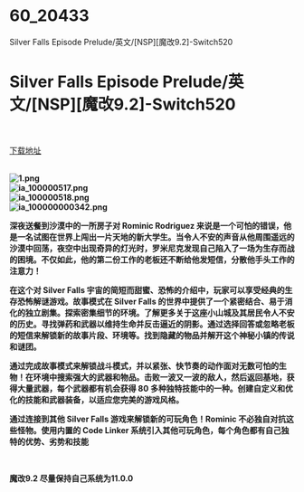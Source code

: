 # 60_20433
Silver Falls Episode Prelude/英文/[NSP][魔改9.2]-Switch520
# Silver Falls Episode Prelude/英文/[NSP][魔改9.2]-Switch520
 <br/></br>
[下载地址](https://www.switch520.cc/article/20433 "下载地址")
<br/></br>

<p><strong><img title="1.png" src="https://www.switch520.cc/muke_img/2021_07_22_35847afe06b25.png" alt="1.png"></strong><br>
<strong><img title="ia_100000517.png" src="https://www.switch520.cc/muke_img/2021_07_22_ea3123e407447.png" alt="ia_100000517.png"></strong><br>
<strong><img title="ia_100000518.png" src="https://www.switch520.cc/muke_img/2021_07_22_3b4f56ab37b48.png" alt="ia_100000518.png"></strong><br>
<strong><img title="ia_100000000342.png" src="https://www.switch520.cc/muke_img/2021_07_22_31b362de1b190.png" alt="ia_100000000342.png">&nbsp;</strong></p>
<p><strong>深夜送餐到沙漠中的一所房子对 Rominic Rodriguez 来说是一个可怕的错误，他是一名试图在世界上闯出一片天地的新大学生。当令人不安的声音从他周围遥远的沙漠中回荡，夜空中出现奇异的灯光时，罗米尼克发现自己陷入了一场为生存而战的困境。不仅如此，他的第二份工作的老板还不断给他发短信，分散他手头工作的注意力！</strong></p>
<p><strong>在这个对 Silver Falls 宇宙的简短而甜蜜、恐怖的介绍中，玩家可以享受经典的生存恐怖解谜游戏。故事模式在 Silver Falls 的世界中提供了一个紧密结合、易于消化的独立剧集。探索密集细节的环境。了解更多关于这座小山城及其居民令人不安的历史。寻找弹药和武器以维持生命并反击逼近的阴影。通过选择回答或忽略老板的短信来解锁新的故事片段、环境等。找到隐藏的物品并解开这个神秘小镇的传说和谜团。</strong></p>
<p><strong>通过完成故事模式来解锁战斗模式，并以紧张、快节奏的动作面对无数可怕的生物！在环境中搜索强大的武器和物品。击败一波又一波的敌人，然后返回基地，获得大量武器，每个武器都有机会获得 80 多种独特技能中的一种。创建自定义和优化的技能和武器装备，以适应您完美的游戏风格。</strong></p>
<p><strong>通过连接到其他 Silver Falls 游戏来解锁新的可玩角色！Rominic 不必独自对抗这些怪物。使用内置的 Code Linker 系统引入其他可玩角色，每个角色都有自己独特的优势、劣势和技能</strong></p>
<p>&nbsp;</p>
<p><strong>魔改9.2 尽量保持自己系统为11.0.0</strong></p>
